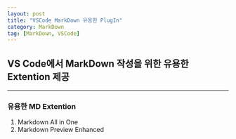 ```yaml
---
layout: post
title: "VSCode MarkDown 유용한 PlugIn"
category: MarkDown
tag: [MarkDown, VSCode]
---
```


## VS Code에서 MarkDown 작성을 위한 유용한 Extention 제공

---

### 유용한 MD Extention
1. Markdown All in One
2. Markdown Preview Enhanced